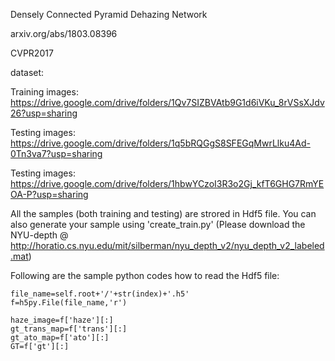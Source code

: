 Densely Connected Pyramid Dehazing Network

arxiv.org/abs/1803.08396

CVPR2017

dataset:

Training images: https://drive.google.com/drive/folders/1Qv7SIZBVAtb9G1d6iVKu_8rVSsXJdv26?usp=sharing

Testing images: https://drive.google.com/drive/folders/1q5bRQGgS8SFEGqMwrLlku4Ad-0Tn3va7?usp=sharing

Testing images: https://drive.google.com/drive/folders/1hbwYCzoI3R3o2Gj_kfT6GHG7RmYEOA-P?usp=sharing

All the samples (both training and testing) are strored in Hdf5 file. You can also generate your sample using 'create_train.py' (Please download the NYU-depth @ http://horatio.cs.nyu.edu/mit/silberman/nyu_depth_v2/nyu_depth_v2_labeled.mat)

Following are the sample python codes how to read the Hdf5 file:

```
file_name=self.root+'/'+str(index)+'.h5'
f=h5py.File(file_name,'r')

haze_image=f['haze'][:]
gt_trans_map=f['trans'][:]
gt_ato_map=f['ato'][:]
GT=f['gt'][:]
```
